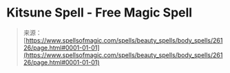 <!--yml
category: 未分类
date: 2024-06-12 19:13:47
-->

# Kitsune Spell - Free Magic Spell

> 来源：[https://www.spellsofmagic.com/spells/beauty_spells/body_spells/26126/page.html#0001-01-01](https://www.spellsofmagic.com/spells/beauty_spells/body_spells/26126/page.html#0001-01-01)